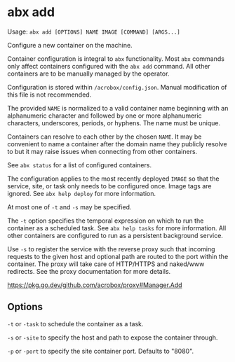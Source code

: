 # abx add

Usage: `abx add [OPTIONS] NAME IMAGE [COMMAND] [ARGS...]`

Configure a new container on the machine.

Container configuration is integral to `abx` functionality. Most `abx` commands
only affect containers configured with the `abx add` command. All other
containers are to be manually managed by the operator.

Configuration is stored within `/acrobox/config.json`. Manual modification of
this file is not recommended.

The provided `NAME` is normalized to a valid container name beginning with an
alphanumeric character and followed by one or more alphanumeric characters,
underscores, periods, or hyphens. The name must be unique.

Containers can resolve to each other by the chosen `NAME`. It may be convenient
to name a container after the domain name they publicly resolve to but it may
raise issues when connecting from other containers.

See `abx status` for a list of configured containers.

The configuration applies to the most recently deployed `IMAGE` so that the
service, site, or task only needs to be configured once. Image tags are
ignored. See `abx help deploy` for more information.

At most one of `-t` and `-s` may be specified.

The `-t` option specifies the temporal expression on which to run the container
as a scheduled task. See `abx help tasks` for more information. All other
containers are configured to run as a persistent background service.

Use `-s` to register the service with the reverse proxy such that incoming
requests to the given host and optional path are routed to the port within the
container. The proxy will take care of HTTP/HTTPS and naked/www redirects. See
the proxy documentation for more details.

https://pkg.go.dev/github.com/acrobox/proxy#Manager.Add

## Options

`-t` or `-task` to schedule the container as a task.

`-s` or `-site` to specify the host and path to expose the container through.

`-p` or `-port` to specify the site container port. Defaults to "8080".
